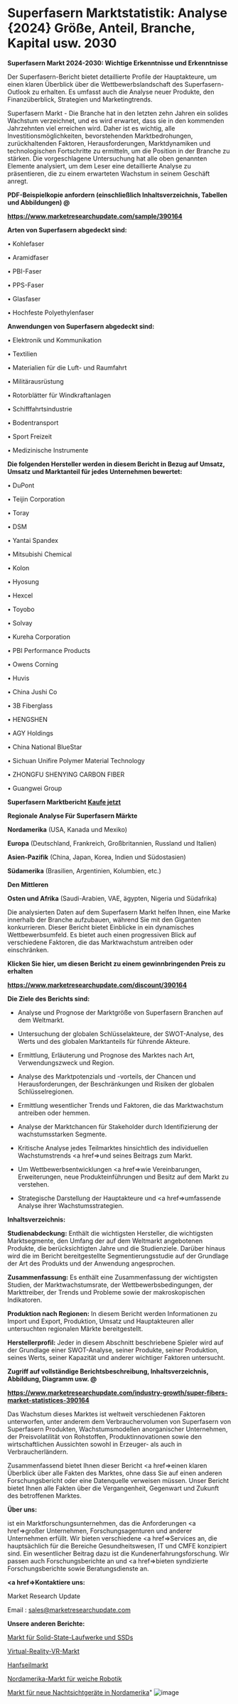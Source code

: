 # Superfasern Marktstatistik: Analyse {2024} Größe, Anteil, Branche, Kapital usw. 2030

<strong>Superfasern Markt 2024-2030: Wichtige Erkenntnisse und Erkenntnisse</strong>

Der Superfasern-Bericht bietet detaillierte Profile der Hauptakteure, um einen klaren Überblick über die Wettbewerbslandschaft des Superfasern-Outlook zu erhalten. Es umfasst auch die Analyse neuer Produkte, den Finanzüberblick, Strategien und Marketingtrends.

Superfasern Markt - Die Branche hat in den letzten zehn Jahren ein solides Wachstum verzeichnet, und es wird erwartet, dass sie in den kommenden Jahrzehnten viel erreichen wird. Daher ist es wichtig, alle Investitionsmöglichkeiten, bevorstehenden Marktbedrohungen, zurückhaltenden Faktoren, Herausforderungen, Marktdynamiken und technologischen Fortschritte zu ermitteln, um die Position in der Branche zu stärken. Die vorgeschlagene Untersuchung hat alle oben genannten Elemente analysiert, um dem Leser eine detaillierte Analyse zu präsentieren, die zu einem erwarteten Wachstum in seinem Geschäft anregt.



<strong><b>PDF-Beispielkopie anfordern (einschließlich Inhaltsverzeichnis, Tabellen und Abbildungen) @ </b></strong>

<strong><a href=https://www.marketresearchupdate.com/sample/390164>

<strong>https://www.marketresearchupdate.com/sample/390164</u></a></strong></strong>



<strong>Arten von Superfasern abgedeckt sind:</strong>

• Kohlefaser

• Aramidfaser

• PBI-Faser

• PPS-Faser

• Glasfaser

• Hochfeste Polyethylenfaser



<strong>Anwendungen von Superfasern abgedeckt sind:</strong>

• Elektronik und Kommunikation

• Textilien

• Materialien für die Luft- und Raumfahrt

• Militärausrüstung

• Rotorblätter für Windkraftanlagen

• Schifffahrtsindustrie

• Bodentransport

• Sport Freizeit

• Medizinische Instrumente



<strong>Die folgenden Hersteller werden in diesem Bericht in Bezug auf Umsatz, Umsatz und Marktanteil für jedes Unternehmen bewertet:</strong>

• DuPont

• Teijin Corporation

• Toray

• DSM

• Yantai Spandex

• Mitsubishi Chemical

• Kolon

• Hyosung

• Hexcel

• Toyobo

• Solvay

• Kureha Corporation

• PBI Performance Products

• Owens Corning

• Huvis

• China Jushi Co

• 3B Fiberglass

• HENGSHEN

• AGY Holdings

• China National BlueStar

• Sichuan Unifire Polymer Material Technology

• ZHONGFU SHENYING CARBON FIBER

• Guangwei Group



<strong>Superfasern Marktbericht <a href=https://www.marketresearchupdate.com/buynow/390164>Kaufe jetzt</a></strong>



<strong>Regionale Analyse Für Superfasern Märkte</strong>



<strong>Nordamerika</strong> (USA, Kanada und Mexiko)



<strong>Europa</strong> (Deutschland, Frankreich, Großbritannien, Russland und Italien)



<strong>Asien-Pazifik</strong> (China, Japan, Korea, Indien und Südostasien)



<strong>Südamerika</strong> (Brasilien, Argentinien, Kolumbien, etc.)



<strong>Den Mittleren</strong> 

<strong>Osten und Afrika</strong> (Saudi-Arabien, VAE, ägypten, Nigeria und Südafrika)

Die analysierten Daten auf dem Superfasern Markt helfen Ihnen, eine Marke innerhalb der Branche aufzubauen, während Sie mit den Giganten konkurrieren. Dieser Bericht bietet Einblicke in ein dynamisches Wettbewerbsumfeld. Es bietet auch einen progressiven Blick auf verschiedene Faktoren, die das Marktwachstum antreiben oder einschränken.



<strong>Klicken Sie hier, um diesen Bericht zu einem gewinnbringenden Preis zu erhalten
</strong>

<strong><a href=https://www.marketresearchupdate.com/discount/390164>https://www.marketresearchupdate.com/discount/390164</b></u></strong></a>



<strong>Die Ziele des Berichts sind:</strong>

- Analyse und Prognose der Marktgröße von Superfasern Branchen auf dem Weltmarkt.

- Untersuchung der globalen Schlüsselakteure, der SWOT-Analyse, des Werts und des globalen Marktanteils für führende Akteure.

- Ermittlung, Erläuterung und Prognose des Marktes nach Art, Verwendungszweck und Region.

- Analyse des Marktpotenzials und -vorteils, der Chancen und Herausforderungen, der Beschränkungen und Risiken der globalen Schlüsselregionen.

- Ermittlung wesentlicher Trends und Faktoren, die das Marktwachstum antreiben oder hemmen.

- Analyse der Marktchancen für Stakeholder durch Identifizierung der wachstumsstarken Segmente.

- Kritische Analyse jedes Teilmarktes hinsichtlich des individuellen Wachstumstrends <a href=>und</a> seines Beitrags zum Markt.

- Um Wettbewerbsentwicklungen <a href=>wie</a> Vereinbarungen, Erweiterungen, neue Produkteinführungen und Besitz auf dem Markt zu verstehen.

- Strategische Darstellung der Hauptakteure und <a href=>umfas</a>sende Analyse ihrer Wachstumsstrategien.



<strong>Inhaltsverzeichnis:</strong>



<strong>Studienabdeckung:</strong> Enthält die wichtigsten Hersteller, die wichtigsten Marktsegmente, den Umfang der auf dem Weltmarkt angebotenen Produkte, die berücksichtigten Jahre und die Studienziele. Darüber hinaus wird die im Bericht bereitgestellte Segmentierungsstudie auf der Grundlage der Art des Produkts und der Anwendung angesprochen.



<strong>Zusammenfassung:</strong> Es enthält eine Zusammenfassung der wichtigsten Studien, der Marktwachstumsrate, der Wettbewerbsbedingungen, der Markttreiber, der Trends und Probleme sowie der makroskopischen Indikatoren.



<strong>Produktion nach Regionen:</strong> In diesem Bericht werden Informationen zu Import und Export, Produktion, Umsatz und Hauptakteuren aller untersuchten regionalen Märkte bereitgestellt.



<strong>Herstellerprofil:</strong> Jeder in diesem Abschnitt beschriebene Spieler wird auf der Grundlage einer SWOT-Analyse, seiner Produkte, seiner Produktion, seines Werts, seiner Kapazität und anderer wichtiger Faktoren untersucht.



<strong><b>Zugriff auf vollständige Berichtsbeschreibung, Inhaltsverzeichnis, Abbildung, Diagramm usw. @ </b></strong>

<strong><a href=https://www.marketresearchupdate.com/industry-growth/super-fibers-market-statistices-390164>https://www.marketresearchupdate.com/industry-growth/super-fibers-market-statistices-390164</a></strong>

Das Wachstum dieses Marktes ist weltweit verschiedenen Faktoren unterworfen, unter anderem dem Verbrauchervolumen von Superfasern von Superfasern Produkten, Wachstumsmodellen anorganischer Unternehmen, der Preisvolatilität von Rohstoffen, Produktinnovationen sowie den wirtschaftlichen Aussichten sowohl in Erzeuger- als auch in Verbraucherländern.

Zusammenfassend bietet Ihnen dieser Bericht <a href=>einen</a> klaren Überblick über alle Fakten des Marktes, ohne dass Sie auf einen anderen Forschungsbericht oder eine Datenquelle verweisen müssen. Unser Bericht bietet Ihnen alle Fakten über die Vergangenheit, Gegenwart und Zukunft des betroffenen Marktes.



<strong>Über uns:</strong>

 ist ein Marktforschungsunternehmen, das die Anforderungen <a href=>großer</a> Unternehmen, Forschungsagenturen und anderer Unternehmen erfüllt. Wir bieten verschiedene <a href=>Services</a> an, die hauptsächlich für die Bereiche Gesundheitswesen, IT und CMFE konzipiert sind. Ein wesentlicher Beitrag dazu ist die Kundenerfahrungsforschung. Wir passen auch Forschungsberichte an und <a href=>bieten</a> syndizierte Forschungsberichte sowie Beratungsdienste an.



<strong><a href=>Kontaktiere uns:</a></strong>

Market Research Update

Email : sales@marketresearchupdate.com



<strong>Unsere anderen Berichte:</strong>

<a href=https://www.linkedin.com/pulse/solid-state-drives-ssds-market-expects-see>Markt für Solid-State-Laufwerke und SSDs</a>

<a href=https://www.linkedin.com/pulse/virtual-reality-vr-market-size-industry-growth>Virtual-Reality-VR-Markt</a>

<a href=https://www.linkedin.com/pulse/hemp-rope-market-2023-analysis-growth-drivers-vendors>Hanfseilmarkt</a>

<a href=https://www.linkedin.com/pulse/north-america-soft-robotics-market-2030-industry>Nordamerika-Markt für weiche Robotik</a>

<a href=https://www.linkedin.com/pulse/north-america-new-night-vision-scopes-market-current-business>Markt für neue Nachtsichtgeräte in Nordamerika</a>"
![image](https://github.com/Gayatrikarjule/Market-Analysis-361/assets/97346546/4e1dff98-bdd9-460d-87ed-8cc6cbc2439c)
